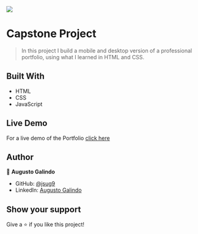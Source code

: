 ![](https://img.shields.io/badge/Microverse-blueviolet)

# Capstone Project

> In this project I build a mobile and desktop version of a professional portfolio, using what I learned in HTML and CSS.

## Built With

- HTML
- CSS
- JavaScript

## Live Demo

For a live demo of the Portfolio [click here](https://jsug9.github.io/Capstone-Project-1/)

## Author

👤 **Augusto Galindo**

- GitHub: [@jsug9](https://github.com/jsug9)
- LinkedIn: [Augusto Galindo](https://www.linkedin.com/in/augustogalindo/)

## Show your support

Give a ⭐️ if you like this project!
